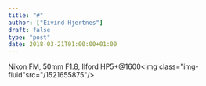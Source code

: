 ```yaml
---
title: "#"
author: ["Eivind Hjertnes"]
draft: false
type: "post"
date: 2018-03-21T01:00:00+01:00
---
```


Nikon FM, 50mm F1.8, Ilford HP5+@1600<img
class="img-fluid"src="/1521655875"/>

